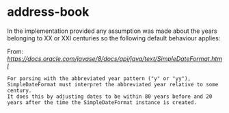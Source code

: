 # address-book

In the implementation provided any assumption was made about the years belonging to XX or XXI centuries so the following default behaviour applies:

From: *https://docs.oracle.com/javase/8/docs/api/java/text/SimpleDateFormat.html*

```
For parsing with the abbreviated year pattern ("y" or "yy"), SimpleDateFormat must interpret the abbreviated year relative to some century.
It does this by adjusting dates to be within 80 years before and 20 years after the time the SimpleDateFormat instance is created.
```
